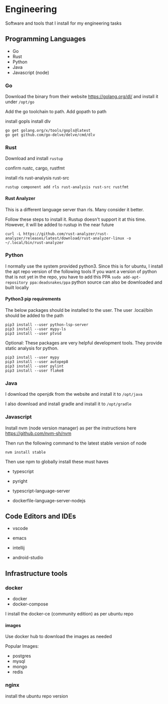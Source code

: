 # Engineering

Software and tools that I install for my engineering tasks

## Programming Languages

* Go
* Rust
* Python
* Java
* Javascript (node)

### Go

Download the binary from their website
https://golang.org/dl/
and install it under `/opt/go`

Add the go toolchain to path.
Add gopath to path

install gopls
install dlv

```
go get golang.org/x/tools/gopls@latest
go get github.com/go-delve/delve/cmd/dlv
```

### Rust 

Download and install `rustup`

confirm rustc, cargo, rustfmt

install rls rust-analysis rust-src

```
rustup component add rls rust-analysis rust-src rustfmt
```


#### Rust Analyzer 

This is a different language server than rls. Many consider it better.

Follow these steps to install it. Rustup doesn't support it at this time.
However, it will be added to rustup in the near future

```
curl -L https://github.com/rust-analyzer/rust-analyzer/releases/latest/download/rust-analyzer-linux -o ~/.local/bin/rust-analyzer
```

### Python

I normally use the system provided python3.
Since this is for ubuntu, I install the apt repo version of the following tools
If you want a version of python that is not yet in the repo, you have to add this PPA
`sudo add-apt-repository ppa:deadsnakes/ppa`
python source can also be downloaded and built locally

#### Python3 pip requirements

The below packages should be installed to the user.
The user .local/bin should be added to the path

```
pip3 install --user python-lsp-server
pip3 install --user mypy-ls
pip3 install --user ptvsd
```

Optional: These packages are very helpful development tools. They provide static analysis for python.

```
pip3 install --user mypy
pip3 install --user autopep8
pip3 install --user pylint
pip3 install --user flake8
```

### Java

I download the openjdk from the website and install it to `/opt/java`

I also download and install gradle and install it to `/opt/gradle`

### Javascript

Install nvm (node version manager) as per the instructions here
https://github.com/nvm-sh/nvm

Then run the following command to the latest stable version of node
```
nvm install stable
```

Then use npm to globally install these must haves

* typescript

* pyright
* typescript-language-server
* dockerfile-language-server-nodejs

## Code Editors and IDEs

* vscode
* emacs

* intellij
* android-studio

## Infrastructure tools

### docker

* docker
* docker-compose

I install the docker-ce (community edition) as per ubuntu repo

#### images
Use docker hub to download the images as needed

Popular Images:

* postgres
* mysql
* mongo
* redis

### nginx

install the ubuntu repo version

